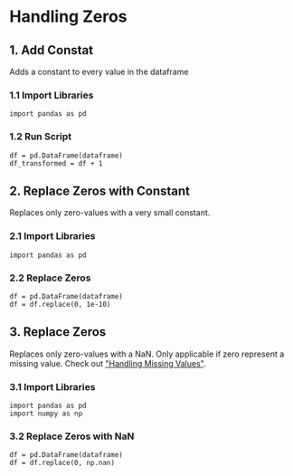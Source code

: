 # Handling Zeros
## 1. Add Constat
Adds a constant to every value in the dataframe
### 1.1 Import Libraries
    import pandas as pd
### 1.2 Run Script
    df = pd.DataFrame(dataframe)
    df_transformed = df + 1
## 2. Replace Zeros with Constant
Replaces only zero-values with a very small constant.
### 2.1 Import Libraries
    import pandas as pd
### 2.2 Replace Zeros
    df = pd.DataFrame(dataframe)
    df = df.replace(0, 1e-10)
## 3. Replace Zeros
Replaces only zero-values with a NaN. Only applicable if zero represent a missing value. Check out ["Handling Missing Values"](https://github.com/tbgrun/machine_learning/blob/main/02%20-%20Data%20Wrangling/01%20-%20Handling%20Missing%20Values.md).
### 3.1 Import Libraries
    import pandas as pd
    import numpy as np
### 3.2 Replace Zeros with NaN
    df = pd.DataFrame(dataframe)
    df = df.replace(0, np.nan)
